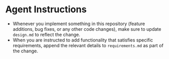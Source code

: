 # Agent Instructions
- Whenever you implement something in this repository (feature additions, bug fixes, or any other code changes), make sure to update `design.md` to reflect the change.
- When you are instructed to add functionality that satisfies specific requirements, append the relevant details to `requirements.md` as part of the change.
